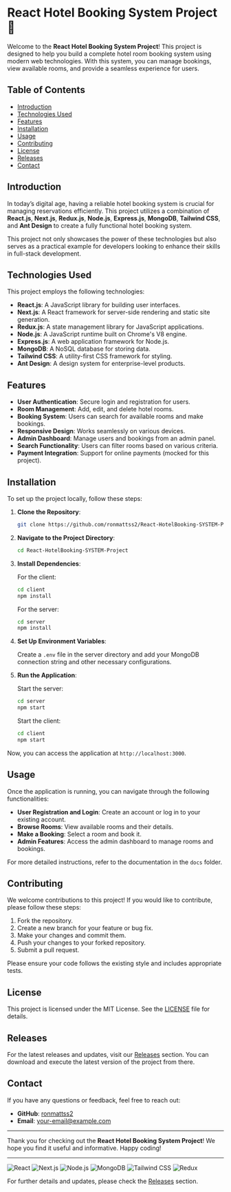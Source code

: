 # React Hotel Booking System Project 🏨

Welcome to the **React Hotel Booking System Project**! This project is designed to help you build a complete hotel room booking system using modern web technologies. With this system, you can manage bookings, view available rooms, and provide a seamless experience for users. 

## Table of Contents

- [Introduction](#introduction)
- [Technologies Used](#technologies-used)
- [Features](#features)
- [Installation](#installation)
- [Usage](#usage)
- [Contributing](#contributing)
- [License](#license)
- [Releases](#releases)
- [Contact](#contact)

## Introduction

In today’s digital age, having a reliable hotel booking system is crucial for managing reservations efficiently. This project utilizes a combination of **React.js**, **Next.js**, **Redux.js**, **Node.js**, **Express.js**, **MongoDB**, **Tailwind CSS**, and **Ant Design** to create a fully functional hotel booking system. 

This project not only showcases the power of these technologies but also serves as a practical example for developers looking to enhance their skills in full-stack development.

## Technologies Used

This project employs the following technologies:

- **React.js**: A JavaScript library for building user interfaces.
- **Next.js**: A React framework for server-side rendering and static site generation.
- **Redux.js**: A state management library for JavaScript applications.
- **Node.js**: A JavaScript runtime built on Chrome's V8 engine.
- **Express.js**: A web application framework for Node.js.
- **MongoDB**: A NoSQL database for storing data.
- **Tailwind CSS**: A utility-first CSS framework for styling.
- **Ant Design**: A design system for enterprise-level products.

## Features

- **User Authentication**: Secure login and registration for users.
- **Room Management**: Add, edit, and delete hotel rooms.
- **Booking System**: Users can search for available rooms and make bookings.
- **Responsive Design**: Works seamlessly on various devices.
- **Admin Dashboard**: Manage users and bookings from an admin panel.
- **Search Functionality**: Users can filter rooms based on various criteria.
- **Payment Integration**: Support for online payments (mocked for this project).

## Installation

To set up the project locally, follow these steps:

1. **Clone the Repository**:

   ```bash
   git clone https://github.com/ronmattss2/React-HotelBooking-SYSTEM-Project.git
   ```

2. **Navigate to the Project Directory**:

   ```bash
   cd React-HotelBooking-SYSTEM-Project
   ```

3. **Install Dependencies**:

   For the client:

   ```bash
   cd client
   npm install
   ```

   For the server:

   ```bash
   cd server
   npm install
   ```

4. **Set Up Environment Variables**:

   Create a `.env` file in the server directory and add your MongoDB connection string and other necessary configurations.

5. **Run the Application**:

   Start the server:

   ```bash
   cd server
   npm start
   ```

   Start the client:

   ```bash
   cd client
   npm start
   ```

Now, you can access the application at `http://localhost:3000`.

## Usage

Once the application is running, you can navigate through the following functionalities:

- **User Registration and Login**: Create an account or log in to your existing account.
- **Browse Rooms**: View available rooms and their details.
- **Make a Booking**: Select a room and book it.
- **Admin Features**: Access the admin dashboard to manage rooms and bookings.

For more detailed instructions, refer to the documentation in the `docs` folder.

## Contributing

We welcome contributions to this project! If you would like to contribute, please follow these steps:

1. Fork the repository.
2. Create a new branch for your feature or bug fix.
3. Make your changes and commit them.
4. Push your changes to your forked repository.
5. Submit a pull request.

Please ensure your code follows the existing style and includes appropriate tests.

## License

This project is licensed under the MIT License. See the [LICENSE](LICENSE) file for details.

## Releases

For the latest releases and updates, visit our [Releases](https://github.com/ronmattss2/React-HotelBooking-SYSTEM-Project/releases) section. You can download and execute the latest version of the project from there.

## Contact

If you have any questions or feedback, feel free to reach out:

- **GitHub**: [ronmattss2](https://github.com/ronmattss2)
- **Email**: your-email@example.com

---

Thank you for checking out the **React Hotel Booking System Project**! We hope you find it useful and informative. Happy coding! 

---

![React](https://img.shields.io/badge/React-React.js-brightgreen.svg)
![Next.js](https://img.shields.io/badge/Next.js-Next.js-blue.svg)
![Node.js](https://img.shields.io/badge/Node.js-Node.js-green.svg)
![MongoDB](https://img.shields.io/badge/MongoDB-MongoDB-orange.svg)
![Tailwind CSS](https://img.shields.io/badge/Tailwind%20CSS-Tailwind%20CSS-purple.svg)
![Redux](https://img.shields.io/badge/Redux-Redux.js-yellow.svg)

For further details and updates, please check the [Releases](https://github.com/ronmattss2/React-HotelBooking-SYSTEM-Project/releases) section.
